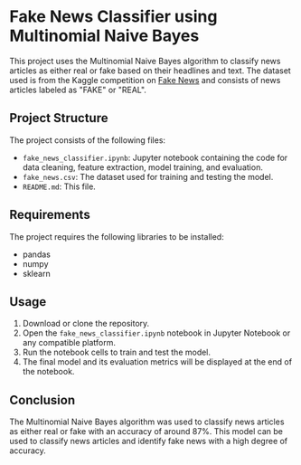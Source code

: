# Fake News Classifier using Multinomial Naive Bayes

This project uses the Multinomial Naive Bayes algorithm to classify news articles as either real or fake based on their headlines and text. The dataset used is from the Kaggle competition on [Fake News](https://www.kaggle.com/c/fake-news/overview) and consists of news articles labeled as "FAKE" or "REAL".

## Project Structure

The project consists of the following files:
- `fake_news_classifier.ipynb`: Jupyter notebook containing the code for data cleaning, feature extraction, model training, and evaluation.
- `fake_news.csv`: The dataset used for training and testing the model.
- `README.md`: This file.

## Requirements

The project requires the following libraries to be installed:
- pandas
- numpy
- sklearn

## Usage

1. Download or clone the repository.
2. Open the `fake_news_classifier.ipynb` notebook in Jupyter Notebook or any compatible platform.
3. Run the notebook cells to train and test the model.
4. The final model and its evaluation metrics will be displayed at the end of the notebook.

## Conclusion

The Multinomial Naive Bayes algorithm was used to classify news articles as either real or fake with an accuracy of around 87%. This model can be used to classify news articles and identify fake news with a high degree of accuracy.

